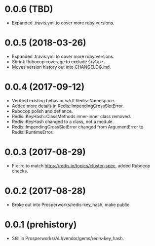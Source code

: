 # 0.0.6 (TBD)
- Expanded .travis.yml to cover more ruby versions.

# 0.0.5 (2018-03-26)
- Expanded .travis.yml to cover more ruby versions.
- Shrink Rubocop coverage to exclude `Style/*`.
- Moves version history out into CHANGELOG.md.

# 0.0.4 (2017-09-12)
- Verified existing behavior w/r/t Redis::Namespace.
- Added more details in Redis::ImpendingCrossSlotError.
- Rubocop polish and defiance.
- Redis::KeyHash::ClassMethods inner-inner class removed.
- Redis::KeyHash changed to a class, not a module.
- Redis::ImpendingCrossSlotError changed from ArgumentError to Redis::RuntimeError.

# 0.0.3 (2017-08-29)

- Fix :rc to match https://redis.io/topics/cluster-spec, added Rubocop checks.

# 0.0.2 (2017-08-28)

- Broke out into Prosperworks/redis-key_hash, make public.

# 0.0.1 (prehistory)

- Still in Prosperworks/ALI/vendor/gems/redis-key_hash.

